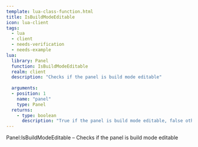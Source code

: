 ```yaml
---
template: lua-class-function.html
title: IsBuildModeEditable
icon: lua-client
tags:
  - lua
  - client
  - needs-verification
  - needs-example
lua:
  library: Panel
  function: IsBuildModeEditable
  realm: client
  description: "Checks if the panel is build mode editable"
  
  arguments:
  - position: 1
    name: "panel"
    type: Panel
  returns:
    - type: boolean
      description: "True if the panel is build mode editable, false otherwise"
---
```


<div class="lua__search__keywords">
Panel:IsBuildModeEditable &#x2013; Checks if the panel is build mode editable
</div>
